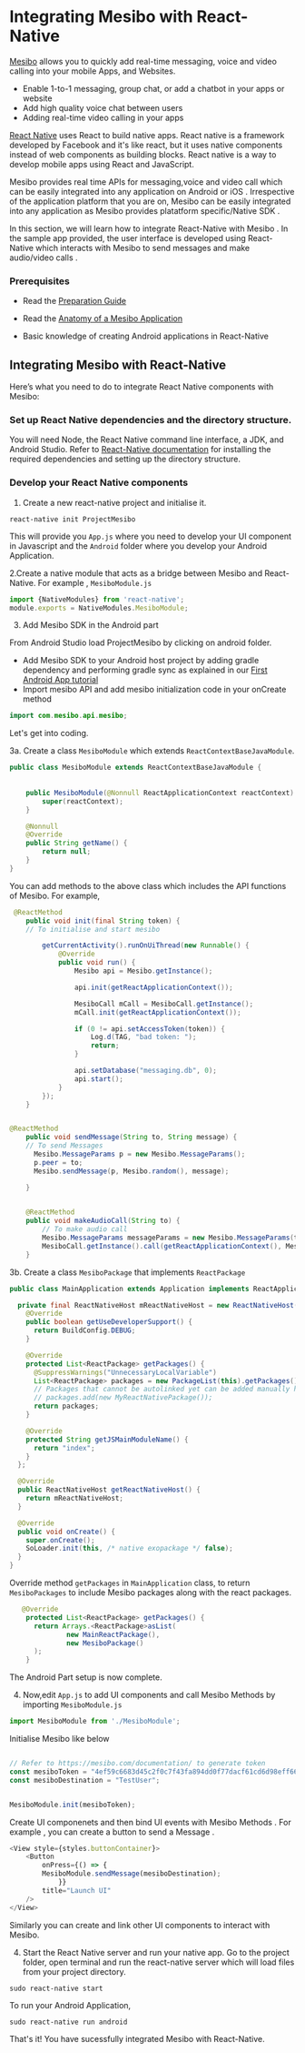 # Integrating Mesibo with React-Native

[Mesibo](https://mesibo.com) allows you to quickly add real-time messaging, voice and video calling into your mobile Apps, and Websites.
  - Enable 1-to-1 messaging, group chat, or add a chatbot in your apps or website
  - Add high quality voice chat between users
  - Adding real-time video calling in your apps

[React Native](https://facebook.github.io/react-native/) uses React to build native apps.
React native is a framework developed by Facebook and it's like react, but it uses native components instead of web components as building blocks. React native is a way to develop mobile apps using React and JavaScript.

    
Mesibo provides real time APIs for messaging,voice and video call which can be easily integrated into any application on Android or iOS . Irrespective of the application platform that you are on, Mesibo can be easily integrated into any application as Mesibo provides platatform specific/Native SDK .

In this section, we will learn how to integrate React-Native with Mesibo . In the sample app provided, the user interface is developed using React-Native which interacts with Mesibo to send messages and make audio/video calls .

### Prerequisites

- Read the [Preparation Guide](/documentation/tutorials/first-app/)

- Read the [Anatomy of a Mesibo Application](/documentation/tutorials/first-app/anatomy/) 

- Basic knowledge of creating Android applications in React-Native


## Integrating Mesibo with React-Native

Here’s what you need to do to integrate React Native components with Mesibo:

### Set up React Native dependencies and the directory structure.

You will need Node, the React Native command line interface, a JDK, and Android Studio.
Refer to [React-Native documentation](https://facebook.github.io/react-native/docs/getting-started) for installing the required dependencies and setting up the directory structure.

### Develop your React Native components

1. Create a new react-native project and initialise it. 
```
react-native init ProjectMesibo
```
This will provide you `App.js` where you need to develop your UI component in Javascript and the `Android` folder where you develop your Android Application.

2.Create a native module that acts as a bridge between Mesibo and React-Native. For example , `MesiboModule.js`

```javascript
import {NativeModules} from 'react-native';
module.exports = NativeModules.MesiboModule;

```

3. Add Mesibo SDK in the Android part

From Android Studio load ProjectMesibo by clicking on android folder.

   - Add Mesibo SDK to your Android host project by adding gradle dependency and performing gradle sync as explained in our [First Android App tutorial](https://mesibo.com/documentation/tutorials/first-app/android/)
   - Import mesibo API and add mesibo initialization code in your onCreate method

```java
import com.mesibo.api.mesibo;
```
 Let's get into coding.
 
3a. Create a class `MesiboModule` which extends `ReactContextBaseJavaModule`.
```java
public class MesiboModule extends ReactContextBaseJavaModule {
    
    
    public MesiboModule(@Nonnull ReactApplicationContext reactContext) {
        super(reactContext);
    }

    @Nonnull
    @Override
    public String getName() {
        return null;
    }
}
```
You can add methods to the above class which includes the API functions of Mesibo.
For example,
```java
 @ReactMethod
    public void init(final String token) {
    // To initialise and start mesibo

        getCurrentActivity().runOnUiThread(new Runnable() {
            @Override
            public void run() {
                Mesibo api = Mesibo.getInstance();

                api.init(getReactApplicationContext());

                MesiboCall mCall = MesiboCall.getInstance();
                mCall.init(getReactApplicationContext());

                if (0 != api.setAccessToken(token)) {
                    Log.d(TAG, "bad token: ");
                    return;
                }

                api.setDatabase("messaging.db", 0);
                api.start();
            }
        });
    }


@ReactMethod
    public void sendMessage(String to, String message) {
    // To send Messages
	  Mesibo.MessageParams p = new Mesibo.MessageParams();
	  p.peer = to;
	  Mesibo.sendMessage(p, Mesibo.random(), message);

    }

    
    @ReactMethod
    public void makeAudioCall(String to) {
        // To make audio call
        Mesibo.MessageParams messageParams = new Mesibo.MessageParams(to, 0, Mesibo.FLAG_DEFAULT, 0);
        MesiboCall.getInstance().call(getReactApplicationContext(), Mesibo.random(), messageParams.profile, false);
    }

```
3b. Create a class `MesiboPackage` that implements `ReactPackage`
```java
public class MainApplication extends Application implements ReactApplication {

  private final ReactNativeHost mReactNativeHost = new ReactNativeHost(this) {
    @Override
    public boolean getUseDeveloperSupport() {
      return BuildConfig.DEBUG;
    }

    @Override
    protected List<ReactPackage> getPackages() {
      @SuppressWarnings("UnnecessaryLocalVariable")
      List<ReactPackage> packages = new PackageList(this).getPackages();
      // Packages that cannot be autolinked yet can be added manually here, for example:
      // packages.add(new MyReactNativePackage());
      return packages;
    }

    @Override
    protected String getJSMainModuleName() {
      return "index";
    }
  };

  @Override
  public ReactNativeHost getReactNativeHost() {
    return mReactNativeHost;
  }

  @Override
  public void onCreate() {
    super.onCreate();
    SoLoader.init(this, /* native exopackage */ false);
  }
}
```

Override method `getPackages` in `MainApplication` class, to return `MesiboPackages` to include Mesibo packages along with the react packages.
```java
   @Override
    protected List<ReactPackage> getPackages() {
      return Arrays.<ReactPackage>asList(
              new MainReactPackage(),
              new MesiboPackage()
      );
    }

```
The Android Part setup is now complete.

4. Now,edit `App.js` to add UI components and call Mesibo Methods by importing `MesiboModule.js`
```javascript
import MesiboModule from './MesiboModule';

```
Initialise Mesibo like below
```javascript

// Refer to https://mesibo.com/documentation/ to generate token
const mesiboToken = "4ef59c6683d45c2f0c7f43fa894dd0f77dacf61cd6d98eff6651a";
const mesiboDestination = "TestUser";


MesiboModule.init(mesiboToken);
```
Create UI componenets and then bind UI events with Mesibo Methods . For example , you can create a button to send a Message . 
```javascript
<View style={styles.buttonContainer}>
	<Button
  		onPress={() => {
		MesiboModule.sendMessage(mesiboDestination);
	        }}
  	   	title="Launch UI" 
	/>
</View>
```
Similarly you can create and link other UI components to interact with Mesibo.

4. Start the React Native server and run your native app.
Go to the project folder, open terminal and run the react-native server which will load files from your project directory.
```
sudo react-native start
```
To run your Android Application,
```
sudo react-native run android
```
That's it! You have sucessfully integrated Mesibo with React-Native.

